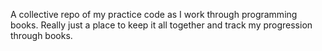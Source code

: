 A collective repo of my practice code as I work through programming books. Really just a place to keep it all together and track my progression through books.